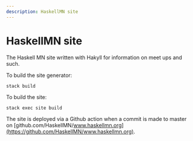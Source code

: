 ```yaml
---
description: HaskellMN site
---
```


HaskellMN site
====

The Haskell MN site written with Hakyll for information on meet ups and such.

To build the site generator:

`stack build`

To build the site:

`stack exec site build`

The site is deployed via a Github action when a commit is made to master on [github.com/HaskellMN/www.haskellmn.org](https://github.com/HaskellMN/www.haskellmn.org).
